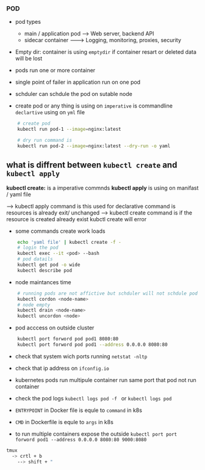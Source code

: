 ### POD
* pod types
  * main / application pod --> Web server, backend API
  * sidecar container ---> Logging, monitoring, proxies, security
* Empty dir: container is using `emptydir` if container resart or deleted data will be lost 
* pods run one or more container 
* single point of failer in application run on one pod 
* schduler can schdule the pod on sutable node 

* create pod or any thing is using on `imperative` is commandline `declartive` using on `yml` file 
```bash
    # create pod 
    kubectl run pod-1 --image=nginx:latest

    # dry run command is 
    kubectl run pod-2 --image=nginx:latest --dry-run -o yaml

```

## what is diffrent between `kubectl create` and `kubectl apply`

**kubectl create:** is a imperative commnds 
**kubectl apply** is using on manifast / yaml file

--> kubectl apply command is this used for declarative command is resources is already exit/ unchanged 
--> kubectl create command is if the resource is created already exist kubctl create will error 

* some commands create work loads
```sh
    echo 'yaml file' | kubectl create -f -
    # login the pod 
    kubectl exec --it <pod> --bash
    # pod datails 
    kubectl get pod -o wide
    kubectl describe pod 
```

* node maintances time 
```sh
    # running pods are not affictive but schduler will not schdule pod on that nod
    kubectl cordon <node-name>
    # node empty
    kubectl drain <node-name>
    kubectl uncordon <node>
```

* pod acccess on outside cluster 
```sh
    kubectl port forword pod pod1 8080:80
    kubectl port forword pod pod1 --address 0.0.0.0 8080:80
```
* check that system wich ports running `netstat -nltp`
* check that ip address on `ifconfig.io` 
* kubernetes pods run multipule container run same port that pod not run container 
* check the pod logs `kubectl logs pod -f ` or `kubectl logs pod` 

* `ENTRYPOINT` in Docker file is equle to `command` in k8s 
* `CMD` in Dockerfile is equle to `args` in k8s 
* to run multiple containers expose the outside `kubectl port port forword pod1 --address 0.0.0.0 8080:80 9000:8080`

```bash
tmux 
  -> crtl + b
    --> shift + "
```
